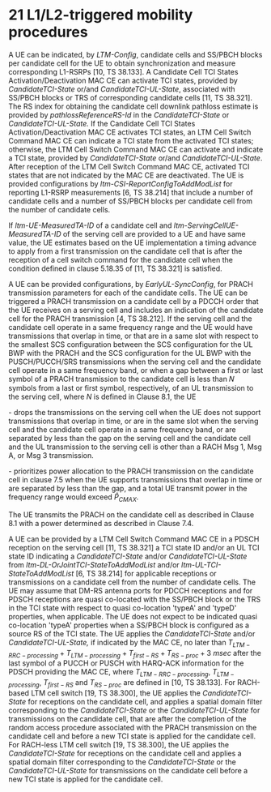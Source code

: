 # 21 L1/L2-triggered mobility procedures

A UE can be indicated, by *LTM-Config*, candidate cells and SS/PBCH
blocks per candidate cell for the UE to obtain synchronization and
measure corresponding L1-RSRPs \[10, TS 38.133\]. A Candidate Cell TCI
States Activation/Deactivation MAC CE can activate TCI states, provided
by *CandidateTCI-State* or/and *CandidateTCI-UL-State*, associated with
SS/PBCH blocks or TRS of corresponding candidate cells \[11, TS
38.321\]. The RS index for obtaining the candidate cell downlink
pathloss estimate is provided by *pathlossReferenceRS-Id* in the
*CandidateTCI-State* or *CandidateTCI-UL-State.* If the Candidate Cell
TCI States Activation/Deactivation MAC CE activates TCI states, an LTM
Cell Switch Command MAC CE can indicate a TCI state from the activated
TCI states; otherwise, the LTM Cell Switch Command MAC CE can activate
and indicate a TCI state, provided by *CandidateTCI-State* or/and
*CandidateTCI-UL-State*. After reception of the LTM Cell Switch Command
MAC CE, activated TCI states that are not indicated by the MAC CE are
deactivated. The UE is provided configurations by
*ltm-CSI-ReportConfigToAddModList* for reporting L1-RSRP measurements
\[6, TS 38.214\] that include a number of candidate cells and a number
of SS/PBCH blocks per candidate cell from the number of candidate cells.

If *ltm-UE-MeasuredTA-ID* of a candidate cell and
*ltm-ServingCellUE-MeasuredTA-ID* of the serving cell are provided to a
UE and have same value, the UE estimates based on the UE implementation
a timing advance to apply from a first transmission on the candidate
cell that is after the reception of a cell switch command for the
candidate cell when the condition defined in clause 5.18.35 of \[11, TS
38.321\] is satisfied.

A UE can be provided configurations, by *EarlyUL-SyncConfig*, for PRACH
transmission parameters for each of the candidate cells. The UE can be
triggered a PRACH transmission on a candidate cell by a PDCCH order that
the UE receives on a serving cell and includes an indication of the
candidate cell for the PRACH transmission \[4, TS 38.212\]. If the
serving cell and the candidate cell operate in a same frequency range
and the UE would have transmissions that overlap in time, or that are in
a same slot with respect to the smallest SCS configuration between the
SCS configuration for the UL BWP with the PRACH and the SCS
configuration for the UL BWP with the PUSCH/PUCCH/SRS transmissions when
the serving cell and the candidate cell operate in a same frequency
band, or when a gap between a first or last symbol of a PRACH
transmission to the candidate cell is less than 𝑁 symbols from a last or
first symbol, respectively, of an UL transmission to the serving cell,
where $N$ is defined in Clause 8.1, the UE

\- drops the transmissions on the serving cell when the UE does not
support transmissions that overlap in time, or are in the same slot when
the serving cell and the candidate cell operate in a same frequency
band, or are separated by less than the gap on the serving cell and the
candidate cell and the UL transmission to the serving cell is other than
a RACH Msg 1, Msg A, or Msg 3 transmission.

\- prioritizes power allocation to the PRACH transmission on the
candidate cell in clause 7.5 when the UE supports transmissions that
overlap in time or are separated by less than the gap, and a total UE
transmit power in the frequency range would exceed
${\widehat{P}}_{CMAX}$.

The UE transmits the PRACH on the candidate cell as described in Clause
8.1 with a power determined as described in Clause 7.4.

A UE can be provided by a LTM Cell Switch Command MAC CE in a PDSCH
reception on the serving cell \[11, TS 38.321\] a TCI state ID and/or an
UL TCI state ID indicating a *CandidateTCI-State* and/or
*CandidateTCI-UL-State* from *ltm-DL-OrJointTCI-StateToAddModList*
and/or *ltm-UL-TCI-StateToAddModList* \[6, TS 38.214\] for applicable
receptions or transmissions on a candidate cell from the number of
candidate cells. The UE may assume that DM-RS antenna ports for PDCCH
receptions and for PDSCH receptions are quasi co-located with the
SS/PBCH block or the TRS in the TCI state with respect to quasi
co-location \'typeA\' and \'typeD\' properties, when applicable. The UE
does not expect to be indicated quasi co-location \'typeA\' properties
when a SS/PBCH block is configured as a source RS of the TCI state. The
UE applies the *CandidateTCI-State* and/or *CandidateTCI-UL-State,* if
indicated by the MAC CE, no later than
$T_{LTM - RRC - processing} + T_{LTM - processing} + T_{first - RS} + T_{RS - proc} + 3\ msec$
after the last symbol of a PUCCH or PUSCH with HARQ-ACK information for
the PDSCH providing the MAC CE, where $T_{LTM - RRC - processing}$,
$T_{LTM - processing}$, $T_{first - RS}$ and $T_{RS - proc}$ are defined
in \[10, TS 38.133\]*.* For RACH-based LTM cell switch \[19, TS
38.300\], the UE applies the *CandidateTCI-State* for receptions on the
candidate cell, and applies a spatial domain filter corresponding to the
*CandidateTCI-State* or the *CandidateTCI-UL-State* for transmissions on
the candidate cell, that are after the completion of the random access
procedure associated with the PRACH transmission on the candidate cell
and before a new TCI state is applied for the candidate cell. For
RACH-less LTM cell switch \[19, TS 38.300\], the UE applies the
*CandidateTCI-State* for receptions on the candidate cell and applies a
spatial domain filter corresponding to the *CandidateTCI-State* or the
*CandidateTCI-UL-State* for transmissions on the candidate cell before a
new TCI state is applied for the candidate cell.